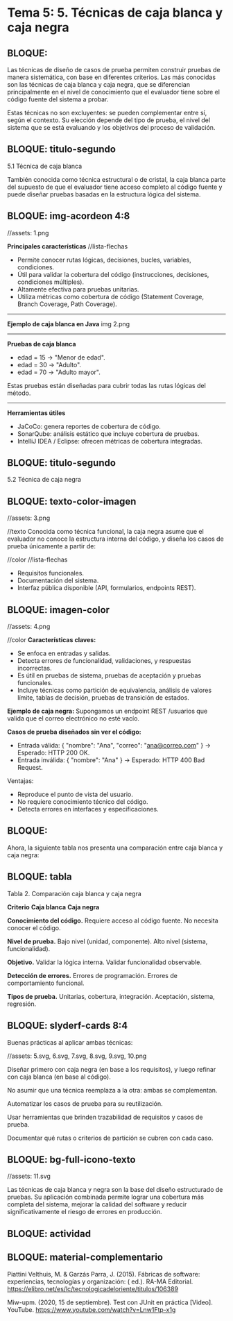 # Tema 5: 5. Técnicas de caja blanca y caja negra


<!-- 
RUTA DE ASSETS: @/assets/curso/tema5/
DISEÑO DE REFERENCIA: tema5.png
-->

## BLOQUE: 

Las técnicas de diseño de casos de prueba permiten construir pruebas de manera sistemática, con base en diferentes criterios. Las más conocidas son las técnicas de caja blanca y caja negra, que se diferencian principalmente en el nivel de conocimiento que el evaluador tiene sobre el código fuente del sistema a probar.

Estas técnicas no son excluyentes: se pueden complementar entre sí, según el contexto. Su elección depende del tipo de prueba, el nivel del sistema que se está evaluando y los objetivos del proceso de validación.

## BLOQUE: titulo-segundo

5.1 Técnica de caja blanca

También conocida como técnica estructural o de cristal, la caja blanca parte del supuesto de que el evaluador tiene acceso completo al código fuente y puede diseñar pruebas basadas en la estructura lógica del sistema.

## BLOQUE: img-acordeon 4:8
//assets: 1.png

**Principales características**
//lista-flechas
- Permite conocer rutas lógicas, decisiones, bucles, variables, condiciones.
- Útil para validar la cobertura del código (instrucciones, decisiones, condiciones múltiples).
- Altamente efectiva para pruebas unitarias.
- Utiliza métricas como cobertura de código (Statement Coverage, Branch Coverage, Path Coverage).

---

**Ejemplo de caja blanca en Java**
img 2.png

---

**Pruebas de caja blanca**

- edad = 15 → "Menor de edad".
- edad = 30 → "Adulto".
- edad = 70 → "Adulto mayor".

Estas pruebas están diseñadas para cubrir todas las rutas lógicas del método.

---

**Herramientas útiles**
- JaCoCo: genera reportes de cobertura de código.
- SonarQube: análisis estático que incluye cobertura de pruebas.
- IntelliJ IDEA / Eclipse: ofrecen métricas de cobertura integradas.


## BLOQUE: titulo-segundo

5.2 Técnica de caja negra


## BLOQUE: texto-color-imagen
//assets: 3.png

//texto
Conocida como técnica funcional, la caja negra asume que el evaluador no conoce la estructura interna del código, y diseña los casos de prueba únicamente a partir de:

//color
    //lista-flechas
  - Requisitos funcionales.
  - Documentación del sistema.
  - Interfaz pública disponible (API, formularios, endpoints REST).


## BLOQUE: imagen-color
//assets: 4.png

//color
**Características claves:**
  - Se enfoca en entradas y salidas.
  - Detecta errores de funcionalidad, validaciones, y respuestas incorrectas.
  - Es útil en pruebas de sistema, pruebas de aceptación y pruebas funcionales.
  - Incluye técnicas como partición de equivalencia, análisis de valores límite, tablas de decisión, pruebas de transición de estados.

**Ejemplo de caja negra:**
    Supongamos un endpoint REST /usuarios que valida que el correo electrónico no esté vacío.

**Casos de prueba diseñados sin ver el código:**
  - Entrada válida: { "nombre": "Ana", "correo": "ana@correo.com" } → Esperado: HTTP 200 OK.
  - Entrada inválida: { "nombre": "Ana" } → Esperado: HTTP 400 Bad Request.

  Ventajas:
  - Reproduce el punto de vista del usuario.
  - No requiere conocimiento técnico del código.
  - Detecta errores en interfaces y especificaciones.


## BLOQUE: 
Ahora, la siguiente tabla nos presenta una comparación entre caja blanca y caja negra:

## BLOQUE: tabla

Tabla 2. Comparación caja blanca y caja negra

**Criterio**
**Caja blanca**
**Caja negra**

**Conocimiento del código.**
Requiere acceso al código fuente.
No necesita conocer el código.

**Nivel de prueba.**
Bajo nivel (unidad, componente).
Alto nivel (sistema, funcionalidad).

**Objetivo.**
Validar la lógica interna.
Validar funcionalidad observable.

**Detección de errores.**
Errores de programación.
Errores de comportamiento funcional.

**Tipos de prueba.**
Unitarias, cobertura, integración.
Aceptación, sistema, regresión.



## BLOQUE: slyderf-cards 8:4
Buenas prácticas al aplicar ambas técnicas:

//assets: 5.svg, 6.svg, 7.svg, 8.svg, 9.svg, 10.png

Diseñar primero con caja negra (en base a los requisitos), y luego refinar con caja blanca (en base al código).

No asumir que una técnica reemplaza a la otra: ambas se complementan.

Automatizar los casos de prueba para su reutilización.

Usar herramientas que brinden trazabilidad de requisitos y casos de prueba.

Documentar qué rutas o criterios de partición se cubren con cada caso.



## BLOQUE: bg-full-icono-texto
//assets: 11.svg

Las técnicas de caja blanca y negra son la base del diseño estructurado de pruebas. Su aplicación combinada permite lograr una cobertura más completa del sistema, mejorar la calidad del software y reducir significativamente el riesgo de errores en producción.

## BLOQUE: actividad

## BLOQUE: material-complementario


Piattini Velthuis, M. & Garzás Parra, J. (2015). Fábricas de software: experiencias, tecnologías y organización: ( ed.). RA-MA Editorial. https://elibro.net/es/lc/tecnologicadeloriente/titulos/106389 

Miw-upm. (2020, 15 de septiembre). Test con JUnit en práctica [Video]. YouTube. https://www.youtube.com/watch?v=Lnw1Ftp-x1g 


